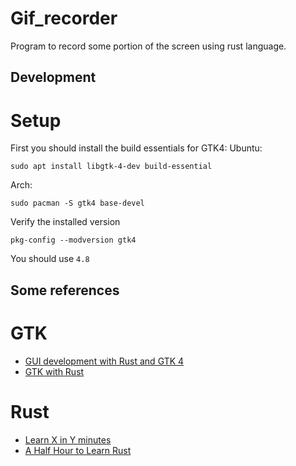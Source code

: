 # Gif_recorder
Program to record some portion of the screen using rust language.

## Development

# Setup

First you should install the build essentials for GTK4:
Ubuntu:
```
sudo apt install libgtk-4-dev build-essential
```

Arch:
```
sudo pacman -S gtk4 base-devel
```

Verify the installed version

```
pkg-config --modversion gtk4
```

You should use `4.8`


## Some references

# GTK
- [GUI development with Rust and GTK 4](https://gtk-rs.org/gtk4-rs/stable/latest/book/introduction.html)
- [GTK with Rust](https://gtk-rs.org/)

# Rust
- [Learn X in Y minutes](https://learnxinyminutes.com/docs/rust/)
- [A Half Hour to Learn Rust](https://fasterthanli.me/articles/a-half-hour-to-learn-rust)

